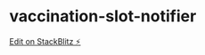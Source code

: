 # vaccination-slot-notifier

[Edit on StackBlitz ⚡️](https://stackblitz.com/edit/vaccination-slot-notifier)